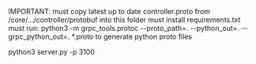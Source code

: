 IMPORTANT:
must copy latest up to date controller.proto from /core/.../controller/protobuf into this folder
must install requirements.txt
must run:
python3 -m grpc_tools.protoc --proto_path=. --python_out=. --grpc_python_out=. *.proto
to generate python proto files

python3 server.py -p 3100